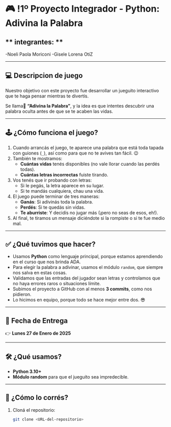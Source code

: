 #  🎮 !1º Proyecto Integrador - Python: **Adivina la Palabra**   

##    ** integrantes: **

-Noeli Paola Moriconi 
-Gisele Lorena OtiZ

---
## 💻  **Descripcion de juego**
Nuestro objetivo con este proyecto fue desarrollar un jueguito interactivo que te haga pensar mientras te divertís.

 Se llama🎯 **“Adivina la Palabra”**, y la idea es que intentes descubrir una palabra oculta antes de que se te acaben las vidas.  


---

## 🕹️ **¿Cómo funciona el juego?**  
1. Cuando arrancás el juego, te aparece una palabra que está toda tapada con guiones (`_`), así como para que no te avives tan fácil. 😉  
2. También te mostramos:  
   - **Cuántas vidas** tenés disponibles (no vale llorar cuando las perdés todas).  
   - **Cuántas letras incorrectas** fuiste tirando.  
3. Vos tenés que ir probando con letras:  
   - Si le pegás, la letra aparece en su lugar.  
   - Si te mandás cualquiera, chau una vida.  
4. El juego puede terminar de tres maneras:  
   - **Ganás**: Si adivinás toda la palabra.  
   - **Perdés**: Si te quedás sin vidas.  
   - **Te aburriste**: Y decidís no jugar más (¡pero no seas de esos, eh!).  
5. Al final, te tiramos un mensaje diciéndote si la rompiste o si te fue medio mal.  

---

## ✅ **¿Qué tuvimos que hacer?**  
- Usamos **Python** como lenguaje principal, porque estamos aprendiendo en el curso que nos brinda ADA.  
- Para elegir la palabra a adivinar, usamos el módulo `random`, que siempre nos salva en estas cosas.  
- Validamos que las entradas del jugador sean letras y controlamos que no haya errores raros o situaciones límite.  
- Subimos el proyecto a GitHub con al menos **3 commits**, como nos pidieron.  
- Lo hicimos en equipo, porque todo se hace mejor entre dos. 😎  

---

## 📅 **Fecha de Entrega**  
👉 **Lunes 27 de Enero de 2025**  

---

## 🛠️ **¿Qué usamos?**  
- **Python 3.10+**  
- **Módulo random** para que el jueguito sea impredecible.  

---

## 🌟 **¿Cómo lo corrés?**  
1. Cloná el repositorio:  
   ```bash
   git clone <URL-del-repositorio>
